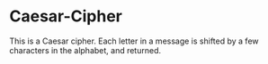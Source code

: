 # Caesar-Cipher
This is a Caesar cipher.  Each letter in a message is shifted by a few characters in the alphabet, and returned.
